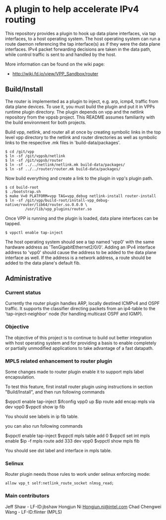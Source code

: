 # A plugin to help accelerate IPv4 routing

This repository provides a plugin to hook up data plane interfaces, via
tap interfaces, to a host operating system. The host operating system
can run a route daemon referencing the tap interface(s) as if they were
the data plane interfaces. IPv4 packet forwarding decisions are taken
in the data path, while control traffic is sent to and handled by the host.

More information can be found on the wiki page:
- http://wiki.fd.io/view/VPP_Sandbox/router

## Build/Install

The router is implemented as a plugin to inject, e.g. arp, icmp4, traffic
from data plane devices. To use it, you must build the plugin and put it
in VPPs runtime plugin directory. The plugin depends on vpp and the netlink
repository from the vppsb project. This README assumes familiarity with the
build environment for both projects.

Build vpp, netlink, and router all at once by creating symbolic links in the
top level vpp directory to the netlink and router directories as well as
symbolic links to the respective .mk files in 'build-data/packages'.

```
$ cd /git/vpp
$ ln -sf /git/vppsb/netlink
$ ln -sf /git/vppsb/router
$ ln -sf ../../netlink/netlink.mk build-data/packages/
$ ln -sf ../../router/router.mk build-data/packages/
```

Now build everything and create a link to the plugin in vpp's plugin path.

```
$ cd build-root
$ ./bootstrap.sh
$ make V=0 PLATFORM=vpp TAG=vpp_debug netlink-install router-install
$ ln -sf /git/vpp/build-root/install-vpp_debug-native/router/lib64/router.so.0.0.0 \
         /usr/lib/vpp_plugins/router.so
```

Once VPP is running and the plugin is loaded, data plane interfaces can
be tapped.

```
$ vppctl enable tap-inject
```

The host operating system should see a tap named 'vpp0' with the same hardware
address as 'TenGigabitEthernet2/0/0'. Adding an IPv4 interface address to 'vpp0'
should cause the address to be added to the data plane interface as well. If
the address is a network address, a route should be added to the data
plane's default fib.

## Administrative

### Current status

Currently the router plugin handles ARP, locally destined ICMPv4 and OSPF
traffic. It supports the classifier directing packets from an ip4-table to
the 'tap-inject-neighbor' node (for handling multicast OSPF and IGMP).

### Objective

The objective of this project is to continue to build out better integration
with host operating system and for providing a basis to enable completely
or partially unmodified applications to take advantage of a fast datapath.

### MPLS related enhancement to router plugin

Some changes made to router plugin enable it to support mpls label encapsulation.

To test this feature, first install router plugin using instructions
in section "Build/Install", and then run following commands

$vppctl enable tap-inject
$ifconfig vpp0 <IP> up
$ip route add <IP> encap mpls <LABELS> via <IP> dev vpp0
$vppctl show ip fib

You should see labels in ip fib table.

you can also run following commands

$vppctl enable tap-inject
$vppctl mpls table add 0
$vppctl set int mpls <INTERFACE> enable
$ip -f mpls route add 333 dev vpp0
$vppctl show mpls fib

You should see dst label and interface in mpls table.

### Selinux

Router plugin needs those rules to work under selinux enforcing mode:

```
allow vpp_t self:netlink_route_socket nlmsg_read;
```

### Main contributors

Jeff Shaw - LF-ID:jbshaw
Hongjun Ni <Hongjun.ni@intel.com>
Chad Chengwei Wang - LF-ID:flinter (MPLS)
